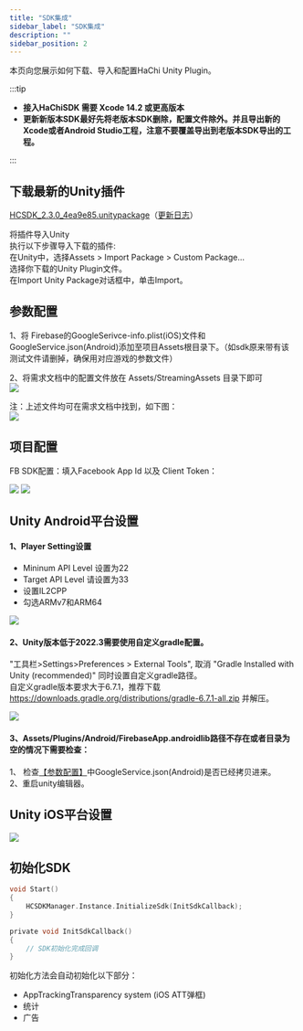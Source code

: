 ```yaml
---
title: "SDK集成"
sidebar_label: "SDK集成"
description: ""
sidebar_position: 2
---
```

本页向您展示如何下载、导入和配置HaChi  Unity Plugin。

:::tip

 - **接入HaChiSDK 需要 Xcode 14.2 或更高版本**       
 - **更新新版本SDK最好先将老版本SDK删除，配置文件除外。并且导出新的Xcode或者Android Studio工程，注意不要覆盖导出到老版本SDK导出的工程。**   

:::


## 下载最新的Unity插件 
[HCSDK_2.3.0_4ea9e85.unitypackage](https://touka-artifacts.oss-cn-beijing.aliyuncs.com/TKG%20%E5%8F%91%E8%A1%8C%E6%8A%80%E6%9C%AF/Hachi%20SDK/Unity/2.3.0/HCSDK_2.3.0_4ea9e85.unitypackage)（[更新日志](/versions)）
<br/><a id='click'>    </a>


将插件导入Unity<br/>
执行以下步骤导入下载的插件:<br/>
在Unity中，选择Assets > Import Package > Custom Package…<br/>
选择你下载的Unity Plugin文件。<br/>
在Import Unity Package对话框中，单击Import。

## 参数配置
1、将 Firebase的GoogleSerivce-info.plist(iOS)文件和GoogleService.json(Android)添加至项目Assets根目录下。（如sdk原来带有该测试文件请删掉，确保用对应游戏的参数文件）<br/>

2、将需求文档中的配置文件放在 Assets/StreamingAssets 目录下即可<br/>
![](/img/HCSDK/image14.png)

注：上述文件均可在需求文档中找到，如下图：<br/>
![](/img/HCSDK/image36.jpeg)



## 项目配置
FB SDK配置：填入Facebook App Id 以及 Client Token：<br/>

![](/img/HCSDK/image15.png)
![](/img/HCSDK/image16.png)  

## Unity Android平台设置
#### 1、Player Setting设置
- Mininum API Level 设置为22
- Target API Level 请设置为33
- 设置IL2CPP
- 勾选ARMv7和ARM64

![](/img/HCSDK/image04.png)  

#### 2、Unity版本低于2022.3需要使用自定义gradle配置。
"工具栏>Settings>Preferences > External Tools", 取消 "Gradle Installed with Unity (recommended)" 同时设置自定义gradle路径。<br/>
自定义gradle版本要求大于6.7.1，推荐下载 https://downloads.gradle.org/distributions/gradle-6.7.1-all.zip 并解压。

![](/img/HCSDK/image05.png)  

#### 3、Assets/Plugins/Android/FirebaseApp.androidlib路径不存在或者目录为空的情况下需要检查：
1、 检查[【参数配置】](#click)中GoogleService.json(Android)是否已经拷贝进来。<br/>
2、重启unity编辑器。

## Unity iOS平台设置

![](/img/HCSDK/image06.png)  

## 初始化SDK
```c
void Start()
{
    HCSDKManager.Instance.InitializeSdk(InitSdkCallback);
}

private void InitSdkCallback()
{
    // SDK初始化完成回调
}
```
初始化方法会自动初始化以下部分：

* AppTrackingTransparency system (iOS ATT弹框)
* 统计
* 广告
